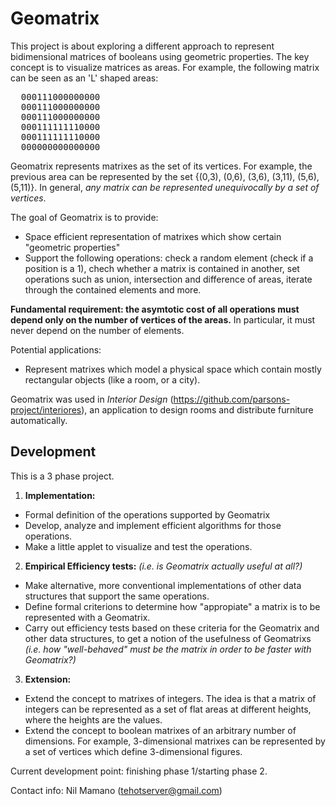 Geomatrix
=========

This project is about exploring a different approach to represent bidimensional matrices of booleans using geometric properties.
The key concept is to visualize matrices as areas. For example, the following matrix can be seen as an 'L' shaped areas:

<pre>
  000111000000000
  000111000000000
  000111000000000
  000111111110000
  000111111110000
  000000000000000
</pre>

Geomatrix represents matrixes as the set of its vertices. For example, the previous area can be represented by the set {(0,3), (0,6), (3,6), (3,11), (5,6), (5,11)}. In general, *any matrix can be represented unequivocally by a set of vertices*.


The goal of Geomatrix is to provide:
- Space efficient representation of matrixes which show certain "geometric properties"
- Support the following operations: check a random element (check if a position is a 1), chech whether a matrix is contained in another, set operations such as union, intersection and difference of areas, iterate through the contained elements and more.

**Fundamental requirement: the asymtotic cost of all operations must depend only on the number of vertices of the areas.** In particular, it must never depend on the number of elements.


Potential applications:
- Represent matrixes which model a physical space which contain mostly rectangular objects (like a room, or a city).

Geomatrix was used in *Interior Design* (https://github.com/parsons-project/interiores), an application to design rooms and distribute furniture automatically.

Development
-----------
This is a 3 phase project.

1. **Implementation:**
  - Formal definition of the operations supported by Geomatrix
  - Develop, analyze and implement efficient algorithms for those operations.
  - Make a little applet to visualize and test the operations.

2. **Empirical Efficiency tests:** *(i.e. is Geomatrix actually useful at all?)*
  - Make alternative, more conventional implementations of other data structures that support the same operations.
  - Define formal criterions to determine how "appropiate" a matrix is to be represented with a Geomatrix.
  - Carry out efficiency tests based on these criteria for the Geomatrix and other data structures, to get a notion of the usefulness of Geomatrixs *(i.e. how "well-behaved" must be the matrix in order to be faster with Geomatrix?)*

3. **Extension:**
  - Extend the concept to matrixes of integers. The idea is that a matrix of integers can be represented as a set of flat areas at different heights, where the heights are the values.
  - Extend the concept to boolean matrixes of an arbitrary number of dimensions. For example, 3-dimensional matrixes can be represented by a set of vertices which define 3-dimensional figures.

Current development point: finishing phase 1/starting phase 2.



Contact info:
Nil Mamano (tehotserver@gmail.com)
